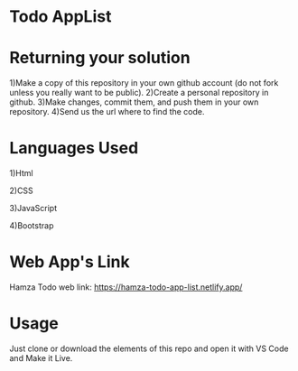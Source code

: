 
# Todo AppList

# Returning your solution
1)Make a copy of this repository in your own github account (do not fork unless you really want to be public).
2)Create a personal repository in github.
3)Make changes, commit them, and push them in your own repository.
4)Send us the url where to find the code.
# Languages Used
1)Html

2)CSS

3)JavaScript

4)Bootstrap
# Web App's Link
Hamza Todo web link:  https://hamza-todo-app-list.netlify.app/
# Usage
Just clone or download the elements of this repo and open it with VS Code and Make it Live.
